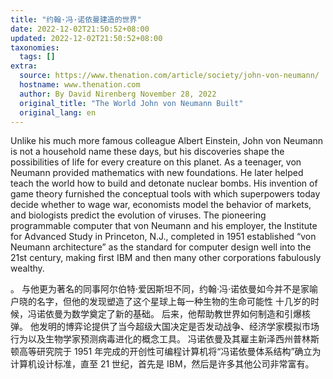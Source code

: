 ```yaml
---
title: "约翰·冯·诺依曼建造的世界"
date: 2022-12-02T21:50:52+08:00
updated: 2022-12-02T21:50:52+08:00
taxonomies:
  tags: []
extra:
  source: https://www.thenation.com/article/society/john-von-neumann/
  hostname: www.thenation.com
  author: By David Nirenberg November 28, 2022
  original_title: "The World John von Neumann Built"
  original_lang: en
---
```


Unlike his much more famous colleague Albert Einstein, John von Neumann is not a household name these days, but his discoveries shape the possibilities of life for every creature on this planet. As a teenager, von Neumann provided mathematics with new foundations. He later helped teach the world how to build and detonate nuclear bombs. His invention of game theory furnished the conceptual tools with which superpowers today decide whether to wage war, economists model the behavior of markets, and biologists predict the evolution of viruses. The pioneering programmable computer that von Neumann and his employer, the Institute for Advanced Study in Princeton, N.J., completed in 1951 established “von Neumann architecture” as the standard for computer design well into the 21st century, making first IBM and then many other corporations fabulously wealthy.

。 与他更为著名的同事阿尔伯特·爱因斯坦不同，约翰·冯·诺依曼如今并不是家喻户晓的名字，但他的发现塑造了这个星球上每一种生物的生命可能性 十几岁的时候，冯诺依曼为数学奠定了新的基础。 后来，他帮助教世界如何制造和引爆核弹。 他发明的博弈论提供了当今超级大国决定是否发动战争、经济学家模拟市场行为以及生物学家预测病毒进化的概念工具。 冯诺依曼及其雇主新泽西州普林斯顿高等研究院于 1951 年完成的开创性可编程计算机将“冯诺依曼体系结构”确立为计算机设计标准，直至 21 世纪，首先是 IBM，然后是许多其他公司非常富有。
